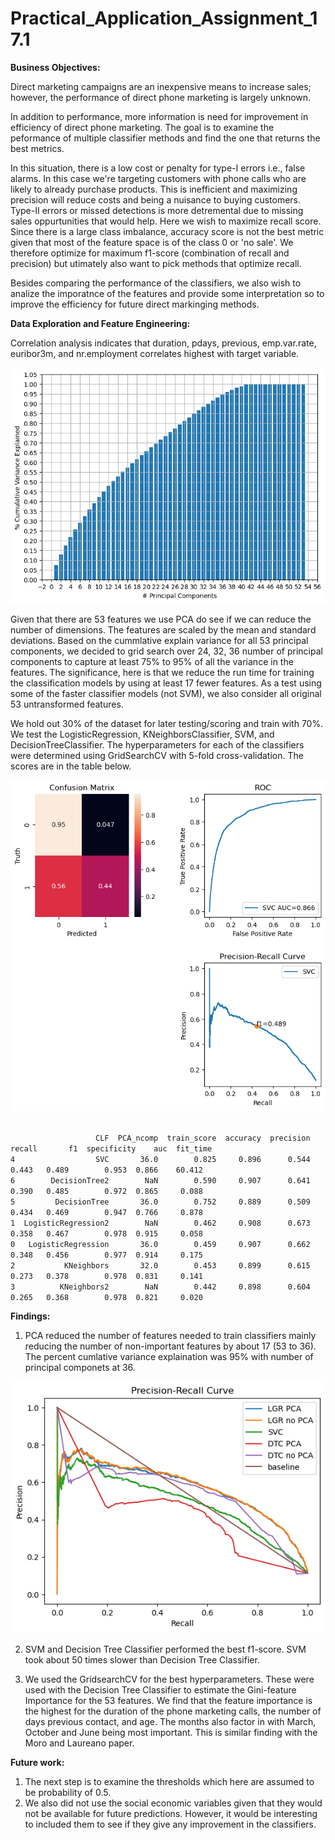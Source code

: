 # Practical_Application_Assignment_17.1


**Business Objectives:**

Direct marketing campaigns are an inexpensive means to increase sales; however, the performance of direct phone marketing is largely unknown.

In addition to performance, more information is need for improvement in efficiency of direct phone marketing. The goal is to examine the peformance of multiple classifier methods and find the one that returns the best metrics.

In this situation, there is a low cost or penalty for type-I errors i.e., false alarms. In this case we're targeting customers with phone calls who are likely to already purchase products.  This is inefficient and maximizing precision will reduce costs and being a nuisance to buying customers.  Type-II errors or missed detections is more detremental due to missing sales oppurtunities that would help. Here we wish to maximize recall score. Since there is a large class imbalance, accuracy score is not the best metric given that most of the feature space is of the class 0 or 'no sale'. We therefore optimize for maximum f1-score (combination of recall and precision) but utimately also want to pick methods that optimize recall.

Besides comparing the performance of the classifiers, we also wish to analize the imporatnce of the features and provide some interpretation so to improve the efficiency for future direct markinging methods. 

**Data Exploration and Feature Engineering:**

Correlation analysis indicates that duration, pdays, previous, emp.var.rate, euribor3m, and nr.employment correlates highest with target variable. 

![PCA.png](./PCA.png)

Given that there are 53 features we use PCA do see if we can reduce the number of dimensions. The features are scaled by the mean and standard deviations. Based on the cummlative explain variance for all 53 principal components, we decided to grid search over 24, 32, 36 number of principal components to capture at least 75% to 95% of all the variance in the features. The significance, here is that we reduce the run time for training the classification models by using at least 17 fewer features.  As a test using some of the faster classifier models (not SVM), we also consider all original 53 untransformed features.

We hold out 30% of the dataset for later testing/scoring and train with 70%. We test the LogisticRegression, KNeighborsClassifier, SVM, and DecisionTreeClassifier. The hyperparameters for each of the classifiers were determined using GridSearchCV with 5-fold cross-validation. The scores are in the table below.

![SVM.png](./SVM.png)

<P>
<code>
                   CLF  PCA_ncomp  train_score  accuracy  precision  recall       f1  specificity    auc  fit_time
4                  SVC       36.0        0.825     0.896      0.544   0.443   0.489        0.953  0.866    60.412
6        DecisionTree2        NaN        0.590     0.907      0.641   0.390   0.485        0.972  0.865     0.088  
5         DecisionTree       36.0        0.752     0.889      0.509   0.434   0.469        0.947  0.766     0.878
1  LogisticRegression2        NaN        0.462     0.908      0.673   0.358   0.467        0.978  0.915     0.058   
0   LogisticRegression       36.0        0.459     0.907      0.662   0.348   0.456        0.977  0.914     0.175 
2           KNeighbors       32.0        0.453     0.899      0.615   0.273   0.378        0.978  0.831     0.141  
3          KNeighbors2        NaN        0.442     0.898      0.604   0.265   0.368        0.978  0.821     0.020 
</code>
</P>


   
**Findings:**

1. PCA reduced the number of features needed to train classifiers mainly reducing the number of non-important features by about 17 (53 to 36). The percent cumlative variance explaination was 95% with number of principal componets at 36. 

![Precision-Recall-Curve.png](Precision-Recall-Curve.png)

2. SVM and Decision Tree Classifier performed the best f1-score. SVM took about 50 times slower than Decision Tree Classifier. 


3. We used the GridsearchCV for the best hyperparameters. These were used with the Decision Tree Classifier to estimate the Gini-feature Importance for the 53 features.  We find that the feature importance is the highest for the duration of the phone marketing calls, the number of days previous contact, and age. The months also factor in with March, October and June being most important. This is similar finding with the Moro and Laureano paper. 

**Future work:**
1. The next step is to examine the thresholds which here are assumed to be probability of 0.5. 
2. We also did not use the social economic variables given that they would not be available for future predictions.  However, it would be interesting to included them to see if they give any improvement in the classifiers. 
